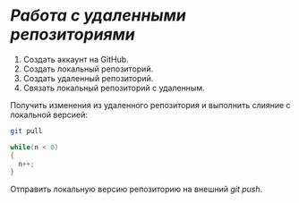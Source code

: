 # ***Работа с удаленными репозиториями***

1. Создать аккаунт на GitHub.
2. Создать локальный репозиторий.
3. Создать удаленный репозиторий.
4. Cвязать локальный репозиторий с удаленным.

Получить изменения из удаленного репозитория и выполнить слияние с локальной версией:
```bash
git pull
```
```C#
while(n < 0)
{
  n++;
}
```
Отправить локальную версию репозиторию на внешний *git push*.